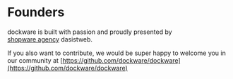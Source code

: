 # Founders

dockware is built with passion and proudly presented by  
[shopware agency](https://www.dasistweb.de/) dasistweb.

If you also want to contribute, we would be super happy to welcome you in our community at [https://github.com/dockware/dockware](https://github.com/dockware/dockware)

